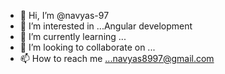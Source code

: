 - 👋 Hi, I’m @navyas-97
- 👀 I’m interested in ...Angular development
- 🌱 I’m currently learning ...
- 💞️ I’m looking to collaborate on ...
- 📫 How to reach me ...navyas8997@gmail.com

<!---
navyas-97/navyas-97 is a ✨ special ✨ repository because its `README.md` (this file) appears on your GitHub profile.
You can click the Preview link to take a look at your changes.
--->
